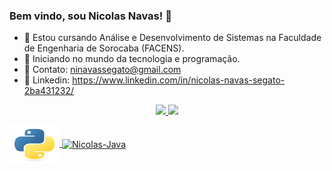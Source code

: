 ### Bem vindo, sou Nicolas Navas! 👋

- 🔭 Estou cursando Análise e Desenvolvimento de Sistemas na Faculdade de Engenharia de Sorocaba (FACENS). 
- 🌱 Iniciando no mundo da tecnologia e programação. 
- 💬 Contato: ninavassegato@gmail.com 
- 👔 Linkedin: https://www.linkedin.com/in/nicolas-navas-segato-2ba431232/

<div align="center">
  <a href="https://github.com/NicolasSegat0">
  <img height="180em" src="https://github-readme-stats.vercel.app/api?username=NicolasSegat0&show_icons=true&theme=dark&include_all_commits=true&count_private=true"/>
  <img height="180em" src="https://github-readme-stats.vercel.app/api/top-langs/?username=NicolasSegat0&layout=compact&langs_count=7&theme=dark"/>
</div>
 
 <img align="center" alt="Nicolas-Python" height="60" width="80" 
   src="https://raw.githubusercontent.com/devicons/devicon/master/icons/python/python-original.svg">
  <img align="center" alt="Nicolas-Java" height="60" width="80" 
   src="https://cdn.jsdelivr.net/gh/devicons/devicon/icons/java/java-plain.svg">
   
  
  
